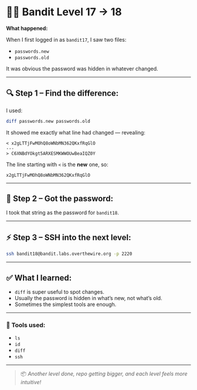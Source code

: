 # 🏴‍☠️ Bandit Level 17 → 18

**What happened:**

When I first logged in as `bandit17`, I saw two files:

* `passwords.new`
* `passwords.old`

It was obvious the password was hidden in whatever changed.

---

## 🔍 **Step 1 – Find the difference:**

I used:

```bash
diff passwords.new passwords.old
```

It showed me exactly what line had changed — revealing:

```
< x2gLTTjFwMOhQ8oWNbMN362QKxfRqGlO
---
> C6XNBdYOkgt5ARXESMKWWOUwBeaIQZ0Y
```

The line starting with `<` is the **new** one, so:

```
x2gLTTjFwMOhQ8oWNbMN362QKxfRqGlO
```

---

## 🔑 **Step 2 – Got the password:**

I took that string as the password for `bandit18`.

---

## ⚡ **Step 3 – SSH into the next level:**

```bash
ssh bandit18@bandit.labs.overthewire.org -p 2220
```

---

## ✅ **What I learned:**

* `diff` is super useful to spot changes.
* Usually the password is hidden in what’s new, not what’s old.
* Sometimes the simplest tools are enough.
  
---

### 🧰 **Tools used:**

* `ls`
* `id`
* `diff`
* `ssh`

---

> 📦 *Another level done, repo getting bigger, and each level feels more intuitive!*
